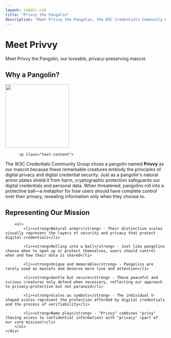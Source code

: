 ```yaml
---
layout: subdir.njk
title: "Privvy the Pangolin"
description: "Meet Privvy the Pangolin, the W3C Credentials Community Group's loveable, privacy-preserving mascot."
---
```


<div class="hero">
    <div class="container">
        <h1>Meet Privvy</h1>
        <p>Meet Privvy the Pangolin, our loveable, privacy-preserving mascot.</p>
    </div>
</div>

<section class="content-section">
    <div class="container">
        <h2 class="section-title">Why a Pangolin?</h2>
        <div class="image-text-container">
          <img style="height:200px" src="../assets/mascot-small.png"/>

          <p class="text-content">
The W3C Credentials Community Group chose a pangolin named **Privvy** as our
mascot because these remarkable creatures embody the principles of
digital privacy and digital credential security. Just as a pangolin's natural armor
plates shield it from harm, cryptographic protection safeguards our digital
credentials and personal data. When threatened, pangolins roll into a
protective ball—a metaphor for how users should have complete control
over their privacy, revealing information only when they choose to.
          </p>
        </div>
    </div>
</section>

<section class="content-section">
    <div class="container">
        <h2 class="section-title">Representing Our Mission</h2>

        <ul>
            <li><strong>Natural armor</strong> - Their distinctive scales visually represent the layers of security and privacy that protect digital credentials</li>

            <li><strong>Rolling into a ball</strong> - Just like pangolins choose when to open up or protect themselves, users should control when and how their data is shared</li>

            <li><strong>Unique and memorable</strong> - Pangolins are rarely used as mascots and deserve more love and attention</li>

            <li><strong>Gentle but secure</strong> - These peaceful and curious creatures only defend when necessary, reflecting our approach to privacy—protective but not paranoid</li>

            <li><strong>Scales as symbols</strong> - The individual V-shaped scales represent the protection afforded by digital credentials and the process of verifiability</li>

            <li><strong>Name play</strong> - "Privvy" combines "privy" (having access to confidential information) with "privacy" (part of our core mission)</li>
        </ul>
    </div>
</section>
